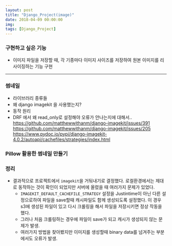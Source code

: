 ```yaml
---
layout: post
title: "Django_Project(image)"
date: 2018-04-09 00:00:00
img:
tags: [Django_Project]
---
```


### 구현하고 싶은 기능
- 이미지 파일을 저장할 때, 각 기종마다 이미지 사이즈를 저장하여 원본 이미지를 리사이징하는 기능 구현

---

### 썸네일
- 라이브러리 종류들
- 왜 django imagekit 을 사용했는지?
- 동작 원리
- DRF 에서 왜 read_only로 설정해야 오류가 안나는지에 대해서..
https://github.com/matthewwithanm/django-imagekit/issues/391
https://github.com/matthewwithanm/django-imagekit/issues/205
https://www.pydoc.io/pypi/django-imagekit-4.0.2/autoapi/cachefiles/strategies/index.html


### Pillow 활용한 썸네일 만들기

### 정리
- 결과적으로 프로젝트에서 `imagekit`을 거둬내기로 결정했다. 로컬환경에서는 제대로 동작하는 것이 확인이 되었지만 서버에 올렸을 때 여러가지 문제가 있었다.
  - `IMAGEKIT_DEFAULT_CACHEFILE_STRATEGY` 설정을 Justintime이 아닌 다른 설정으로하여 파일을 save할때 캐시파일도 함께 생성되도록 설정했다. 이 경우 s3에 생성된 파일이 있고 다시 크롤링을 해서 파일을 저장시키면 정상 작동을 했다.
  - 그러나 처음 크롤링하는 경우에 파일이 save가 되고 캐시가 생성되지 않는 문제가 발생.
  - 여러가지 방법을 찾아봤지만 이미지를 생성할때 binary data를 넘겨주는 부분에서도 오류가 발생.

